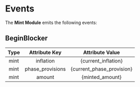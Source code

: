 # **Events**

The **Mint Module** emits the following events:

## **BeginBlocker**

| Type  |   Attribute Key   | Attribute Value           |
|:----: |:----------------: |:-------------------------:|
| mint  | inflation         |{current_inflation}        |
| mint  | phase_provisions  |{current_phase_provision}  |
| mint  | amount            |{minted_amount}            |
